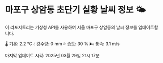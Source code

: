 
# 마포구 상암동 초단기 실황 날씨 정보 🌤️

이 리포지토리는 기상청 API를 사용하여 서울 마포구 상암동의 날씨 정보를 업데이트합니다. 

🌡️ 기온: 2.2 ℃
💧 강수량: 0 mm
💦 습도: 30 %
🌬️ 풍속: 3.1 m/s

마지막 업데이트 시각: 2025년 03월 29일 21시 17분    
